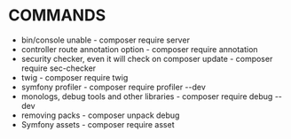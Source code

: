 <h1> COMMANDS </h1>
<ul> 
    <li>bin/console unable - composer require server</li>
    <li>controller route annotation option - composer require annotation </li>
    <li>security checker, even it will check on composer update  - composer require sec-checker</li>
    <li>twig - composer require twig </li>
    <li> symfony profiler  - composer require profiler --dev </li>
    <li> monologs, debug tools and other libraries - composer require debug --dev </li>
    <li> removing packs - composer unpack debug </li>
    <li> Symfony assets - composer require asset</li>
</ul>